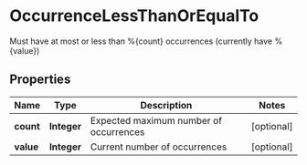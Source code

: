 

# OccurrenceLessThanOrEqualTo

Must have at most or less than %{count} occurrences (currently have %{value})
## Properties

Name | Type | Description | Notes
------------ | ------------- | ------------- | -------------
**count** | **Integer** | Expected maximum number of occurrences |  [optional]
**value** | **Integer** | Current number of occurrences |  [optional]



